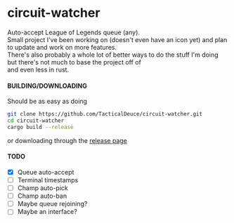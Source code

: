 # circuit-watcher
Auto-accept League of Legends queue (any).\
Small project I've been working on (doesn't even have an icon yet) and plan to update and work on more features.\
There's also probably a whole lot of better ways to do the stuff I'm doing but there's not much to base the project off of\
and even less in rust.

#### BUILDING/DOWNLOADING
Should be as easy as doing
```sh
git clone https://github.com/TacticalDeuce/circuit-watcher.git
cd circuit-watcher
cargo build --release
```
or downloading through the [release page](https://github.com/TacticalDeuce/circuit-watcher/releases)

#### TODO
- [x] Queue auto-accept
- [ ] Terminal timestamps
- [ ] Champ auto-pick
- [ ] Champ auto-ban
- [ ] Maybe queue rejoining?
- [ ] Maybe an interface?
